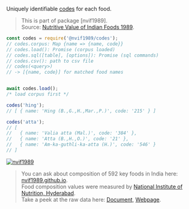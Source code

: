 Uniquely identifiable [codes] for each food.
> This is part of package [nvif1989].<br>
> Source: [Nutritive Value of Indian Foods 1989].

```javascript
const codes = require('@nvif1989/codes');
// codes.corpus: Map {name => {name, code}}
// codes.load(): Promise (corpus loaded)
// codes.sql([table], [options]): Promise (sql commands)
// codes.csv(): path to csv file
// codes(<query>)
// -> [{name, code}] for matched food names


await codes.load();
/* load corpus first */

codes('hing');
// [ { name: 'Hing (B.,G.,H.,Mar.,P.)', code: '215' } ]

codes('atta');
// [
//   { name: 'Valia atta (Mal.)', code: '384' },
//   { name: 'Atta (B.,H.,O.)', code: '21' },
//   { name: 'Am-ka-guthli-ka-atta (H.)', code: '546' }
// ]
```


[![nvif1989](https://i.imgur.com/mGVou5c.png)](https://www.npmjs.com/package/nvif1989)
> You can ask about composition of 592 key foods in India here: [nvif1989.github.io].<br>
> Food composition values were measured by [National Institute of Nutrition, Hyderabad].<br>
> Take a peek at the raw data here: [Document], [Webpage].

[Nutritive Value of Indian Foods 1989]: https://www.icmr.nic.in/content/nutritive-value-indian-foods-nvif-c-gopalan-b-v-rama-sastri-sc-balasubramanian-revised
[codes]: https://github.com/nvif1989/codes/blob/master/index.csv
[nvif1989.github.io]: https://nvif1989.github.io
[National Institute of Nutrition, Hyderabad]: https://www.nin.res.in/
[Document]: https://docs.google.com/spreadsheets/d/1kQ_uvtA83QVWstHE_ILJIKvff7tBBQ4X0NcxydKA2W4/edit?usp=sharing
[Webpage]: https://docs.google.com/spreadsheets/d/e/2PACX-1vQtkim3JqHFkdobAjUUmy0S3vv6bG0FwnE8-HG6S03hqYS8BKInKghZcyeiafKed2dNumNyDThcbNP_/pubhtml

